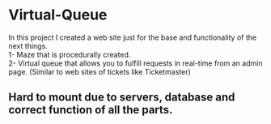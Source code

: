 # Virtual-Queue
In this project I created a web site just for the base and functionality of the next things.<br>
1- Maze that is procedurally created.<br>
2- Virtual queue that allows you to fulfill requests in real-time from an admin page. (Similar to web sites of tickets like Ticketmaster)<br>

## Hard to mount due to servers, database and correct function of all the parts.
